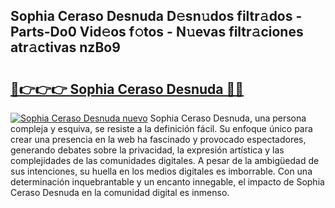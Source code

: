 ## Sophia Ceraso Desnuda D𝚎sn𝚞dos filtr𝚊dos - Parts-Do0 Vid𝚎os f𝚘tos - N𝚞evas filtr𝚊ciones atr𝚊ctivas nzBo9

# <h2><a href="http://mb19pm.tromn.icu/?c=Sophia+Ceraso+Desnuda">🔗👉👉👉 Sophia Ceraso Desnuda 🔗🔗</a></h2>

[![Sophia Ceraso Desnuda nuevo](https://i.imgur.com/pEAQMta.gif)](http://mb19pm.tromn.icu/?c=Sophia+Ceraso+Desnuda)
Sophia Ceraso Desnuda, una persona compleja y esquiva, se resiste a la definición fácil. Su enfoque único para crear una presencia en la web ha fascinado y provocado espectadores, generando debates sobre la privacidad, la expresión artística y las complejidades de las comunidades digitales. A pesar de la ambigüedad de sus intenciones, su huella en los medios digitales es imborrable. Con una determinación inquebrantable y un encanto innegable, el impacto de Sophia Ceraso Desnuda en la comunidad digital es inmenso.
